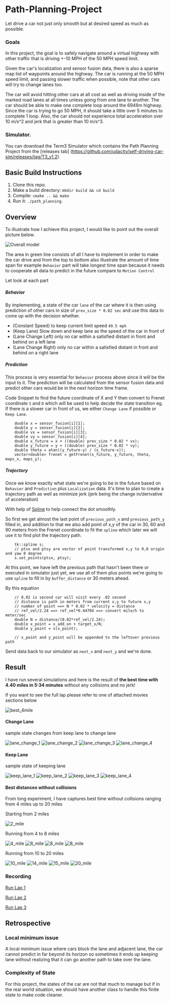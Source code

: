 # Path-Planning-Project

Let drive a car not just only smooth but at desired speed as much as possible.

### Goals
In this project, the goal is to safely navigate around a virtual highway with other traffic that is driving +-10 MPH of the 50 MPH speed limit. 

Given the car's localization and sensor fusion data, there is also a sparse map list of waypoints around the highway. The car is running at the 50 MPH speed limit, and passing slower traffic when possible, note that other cars will try to change lanes too. 

The car will avoid hitting other cars at all cost as well as driving inside of the marked road lanes at all times unless going from one lane to another. The car should be able to make one complete loop around the 6946m highway. Since the car is trying to go 50 MPH, it should take a little over 5 minutes to complete 1 loop. Also, the car should not experience total acceleration over 10 m/s^2 and jerk that is greater than 10 m/s^3.

### Simulator.
You can download the Term3 Simulator which contains the Path Planning Project from the [releases tab] (https://github.com/udacity/self-driving-car-sim/releases/tag/T3_v1.2).

## Basic Build Instructions

1. Clone this repo.
2. Make a build directory: `mkdir build && cd build`
3. Compile: `cmake .. && make`
4. Run it: `./path_planning`.

## Overview 

To illustrate how I achieve this project, I would like to point out the overall picture below.

![Overall model](asset/behavior_control.png)

The area in green line consists of all I have to implement in order to make the car drive and from the top to bottom also illustrate the amount of time span for example `Behavior` part will take longest time span because it needs to cooperate all data to predict in the future compare to `Motion Control`

Let look at each part

##### Behavior
By implementing, a state of the car `lane` of the car where it is then using prediction of other cars in size of `prev_size * 0.02 sec` and use this data to come up with the decision whether.

* (Constant Speed) to keep current limit speed `49.5 mph`
* (Keep Lane) Slow down and keep lane as the speed of the car in front of
* (Lane Change Left) only no car within a satisfied distant in front and behind on a left lane
* (Lane Change Right) only no car within a satisfied distant in front and behind on a right lane

##### Prediction
This process is very essential for `Behavior` process above since it will be the input to it. The prediction will be calculated from the sensor fusion data and predict other cars would be in the next horizon time frame.

Code Snippet to find the future coordinate of X and Y then convert to Frenet coordinate `S` and `D` which will be used to help decide the state transition eg. If there is a slower car in front of us, we either `Change Lane` if possible or `Keep Lane`.

```
    double x = sensor_fusion[i][1];
    double y = sensor_fusion[i][2];
    double vx = sensor_fusion[i][3];
    double vy = sensor_fusion[i][4];
    double x_future = x + ((double) prev_size * 0.02 * vx);
    double y_future = y + ((double) prev_size * 0.02 * vy);
    double theta = atan((y_future-y) / (x_future-x));
    vector<double> frenet = getFrenet(x_future, y_future, theta, maps_x, maps_y);
```

##### Trajectory

Once we know exactly what state we're going to be in the future based on `Behavior` and `Prediction` plus `Localization` data. It's time to plan to create a trajectory path as well as minimize jerk (jerk being the change in/derivative of acceleration)

With help of [Spline](http://kluge.in-chemnitz.de/opensource/spline) to help connect the dot smoothly. 

So first we get almost the last point of `previous_path_x` and `previous_path_y` filled in, and addition to that we also add point of x,y of the car in 30, 60 and 90 meters from the Frenet coordinate to fit the `spline` which later we will use it to find plot the trajectory path.

```
    tk::spline s;
    // ptsx and ptsy are vector of point transformed x,y to 0,0 origin and yaw 0 degree
    s.set_points(ptsx, ptsy);
```

At this point, we have left the previous path that hasn't been there or executed in simulator just yet, we use all of them plus points we're going to use `spline` to fill in by `buffer_distance` or 30 meters ahead. 

By this equation

```
    // 0.02 is second car will visit every .02 second 
    // distance is path in meters from current x,y to future x,y
    // number of point ==> N * 0.02 * velocity = distance
    // ref_vel/2.24 ==> ref_vel*0.44704 ==> convert mile/h to meter/sec
    double N = distance/(0.02*ref_vel/2.24);
    double x_point = x_add_on + target_x/N;
    double y_point = s(x_point);

    // x_point and y_point will be appended to the leftover previous path
```

Send data back to our simulator as `next_x` and `next_y` and we're done.

## Result

I have run several simulations and here is the result of **the best time with 4.40 miles in 5:34 minutes** without any collisions and no jerk!

If you want to see the full lap please refer to one of attached movies sections below

![best_4mile](asset/best_4mile.png)

#### Change Lane
sample state changes from keep lane to change lane

![lane_change_1](asset/lane_change_1.gif)
![lane_change_2](asset/lane_change_2.gif)
![lane_change_3](asset/lane_change_3.gif)
![lane_change_4](asset/lane_change_4.gif)

#### Keep Lane
sample state of keeping lane

![keep_lane_1](asset/keep_lane_1.gif)
![keep_lane_2](asset/keep_lane_2.gif)
![keep_lane_3](asset/keep_lane_3.gif)
![keep_lane_4](asset/keep_lane_4.gif)

#### Best distances without collisions
From long experiment, I have captures best time without collisions ranging from 4 miles up to 20 miles

Starting from 2 miles

![2_mile](asset/best_2_86_mile.png)

Running from 4 to 8 miles

![4_mile](asset/best_4_70_mile.png)
![6_mile](asset/best_6_74_mile.png)
![8_mile](asset/best_8_15_mile.png)
![8_mile](asset/best_8_95_mile.png)

Running from 10 to 20 miles

![10_mile](asset/best_10_88_mile.png)
![14_mile](asset/best_14_33_mile.png)
![15_mile](asset/best_15_31_mile.png)
![20_mile](asset/best_20_22_mile.png)

### Recording

[Run Lap 1](asset/first_lap.mp4)

[Run Lap 2](asset/second_lap.mp4)

[Run Lap 3](asset/third_lap.mp4)

## Retrospective

### Local minimum issue
A local minimum issue where cars block the lane and adjacent lane, the car cannot predict in far beyond its horizon so sometimes it ends up keeping lane without realizing that it can go another path to take over the lane.

### Complexity of State
For this project, the states of the car are not that much to manage but if in the real world situation, we should have another class to handle this finite state to make code cleaner.